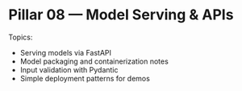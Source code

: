 # Pillar 08 — Model Serving & APIs

Topics:
- Serving models via FastAPI
- Model packaging and containerization notes
- Input validation with Pydantic
- Simple deployment patterns for demos
